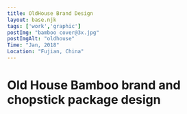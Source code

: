 ```yaml
---
title: OldHouse Brand Design
layout: base.njk
tags: ['work','graphic']
postImg: "bamboo cover@3x.jpg"
postImgAlt: "oldhouse"
Time: "Jan, 2018"
Location: "Fujian, China"
---
```

<div class="container2 c80">
      <h1 class="p40">Old House Bamboo brand and chopstick package design</h1>
      <div class="p10 tc">
      <img src="/images/oldhouse/LaoFangZiVIDesign_Page_1.jpg" alt="">
      <img src="/images/oldhouse/LaoFangZiVIDesign_Page_2.jpg" alt="">
      <img src="/images/oldhouse/LaoFangZiVIDesign_Page_2(2).png" alt="">
      <img src="/images/oldhouse/LaoFangZiVIDesign_Page_3.jpg" alt="">
       <img src="/images/oldhouse/LaoFangZiVIDesign_Page_4.jpg" alt="">
     <img src="/images/oldhouse/LaoFangZiVIDesign_Page_5.jpg" alt="">
   <img src="/images/oldhouse/LaoFangZiVIDesign_Page_6.jpg" alt="">
 <img src="/images/oldhouse/LaoFangZiVIDesign_Page_7.jpg" alt="">
  <img src="/images/oldhouse/老房子LOGO-10.jpg" alt="">
   <img src="/images/oldhouse/LaoFangZiVIDesign_Page_8.jpg" alt="">
        <img src="/images/oldhouse/LaoFangZiVIDesign_Page_9.jpg" alt="">
    <script src="script.js"></script>
  </body>